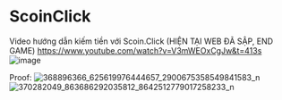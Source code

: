 # ScoinClick
Video hướng dẫn kiếm tiền với Scoin.Click (HIỆN TẠI WEB ĐÃ SẬP, END GAME)
https://www.youtube.com/watch?v=V3mWEOxCgJw&t=413s
![image](https://github.com/kaizy1227/ScoinClick/assets/48644715/8bd273bd-5627-4602-9b73-6ab571263910)

Proof:
![368896366_625619976444657_2900675358549841583_n](https://github.com/kaizy1227/ScoinClick/assets/48644715/b0ffe0a2-7d21-47f1-8feb-2e9f5b9465ce)
![370282049_863686292035812_8642512779017258233_n](https://github.com/kaizy1227/ScoinClick/assets/48644715/b72b903c-3ed8-4b87-8452-5100aa98974e)
